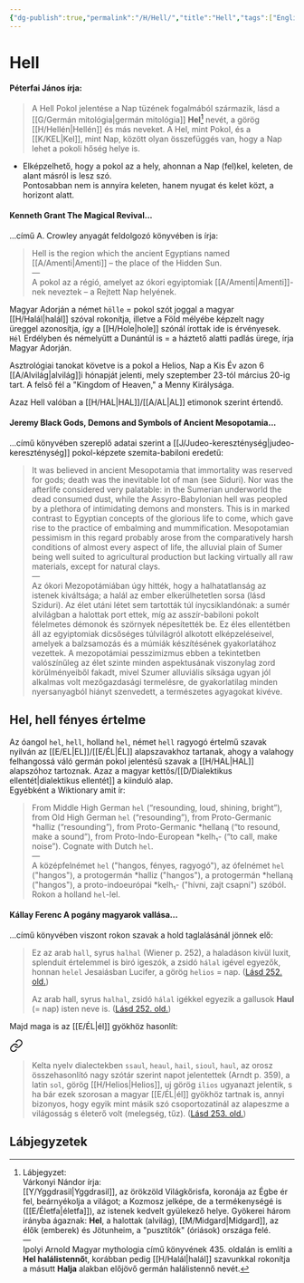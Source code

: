 ```yaml
---
{"dg-publish":true,"permalink":"/H/Hell/","title":"Hell","tags":["Englishtexttranslated","containstransclusions"],"created":"2024-11-20T04:58","updated":"2025-09-24T13:54"}
---
```



# Hell

#### Péterfai János írja:

> A Hell Pokol jelentése a Nap tüzének fogalmából származik, lásd a [[G/Germán mitológia\|germán mitológia]] **Hel**[^1] nevét, a görög [[H/Hellén\|Hellén]] és más neveket. A Hel, mint Pokol, és a [[K/KEL\|Kel]], mint Nap, között olyan összefüggés van, hogy a Nap lehet a pokoli hőség helye is.  
- Elképzelhető, hogy a pokol az a hely, ahonnan a Nap (fel)kel, keleten, de alant másról is lesz szó.  
Pontosabban nem is annyira keleten, hanem nyugat és kelet közt, a horizont alatt.  

#### Kenneth Grant The Magical Revival...

...című A. Crowley anyagát feldolgozó könyvében is írja:  
> Hell is the region which the ancient Egyptians named [[A/Amenti\|Amenti]] – the place of the Hidden Sun.  
> —  
> A pokol az a régió, amelyet az ókori egyiptomiak [[A/Amenti\|Amenti]]-nek neveztek – a Rejtett Nap helyének.

Magyar Adorján a német `hölle` = pokol szót joggal a magyar [[H/Halál\|halál]] szóval rokonítja, illetve a Föld mélyébe képzelt nagy üreggel azonosítja, így a [[H/Hole\|hole]] szónál írottak ide is érvényesek.  
`Hél` Erdélyben és némelyütt a Dunántúl is = a háztető alatti padlás ürege, írja Magyar Adorján.  

Asztrológiai tanokat követve is a pokol a Helios, Nap a Kis Év azon 6 [[A/Alvilág\|alvilág]]i hónapját jelenti, mely szeptember 23-tól március 20-ig tart. A felső fél a "Kingdom of Heaven," a Menny Királysága.  

Azaz Hell valóban a [[H/HAL\|HAL]]/[[A/AL\|AL]] etimonok szerint értendő.  



#### Jeremy Black Gods, Demons and Symbols of Ancient Mesopotamia...

...című könyvében szereplő adatai szerint a [[J/Judeo-kereszténység\|judeo-kereszténység]] pokol-képzete szemita-babiloni eredetű:  
> It was believed in ancient Mesopotamia that immortality was reserved for gods; death was the inevitable lot of man (see Siduri). Nor was the afterlife considered very palatable: in the Sumerian underworld the dead consumed dust, while the Assyro-Babylonian hell was peopled by a plethora of intimidating demons and monsters. This is in marked contrast to Egyptian concepts of the glorious life to come, which gave rise to the practice of embalming and mummification. Mesopotamian pessimism in this regard probably arose from the comparatively harsh conditions of almost every aspect of life, the alluvial plain of Sumer being well suited to agricultural production but lacking virtually all raw materials, except for natural clays.  
> —  
> Az ókori Mezopotámiában úgy hitték, hogy a halhatatlanság az istenek kiváltsága; a halál az ember elkerülhetetlen sorsa (lásd Sziduri). Az élet utáni létet sem tartották túl ínycsiklandónak: a sumér alvilágban a halottak port ettek, míg az asszír-babiloni pokolt félelmetes démonok és szörnyek népesítették be. Ez éles ellentétben áll az egyiptomiak dicsőséges túlvilágról alkotott elképzeléseivel, amelyek a balzsamozás és a múmiák készítésének gyakorlatához vezettek. A mezopotámiai pesszimizmus ebben a tekintetben valószínűleg az élet szinte minden aspektusának viszonylag zord körülményeiből fakadt, mivel Szumer alluviális síksága ugyan jól alkalmas volt mezőgazdasági termelésre, de gyakorlatilag minden nyersanyagból hiányt szenvedett, a természetes agyagokat kivéve.  

## Hel, hell fényes értelme

Az óangol `hel`, `hell`, holland `hel`, német `hell` ragyogó értelmű szavak nyilván az [[E/EL\|EL]]/[[E/ÉL\|ÉL]] alapszavakhoz tartanak, ahogy a valahogy felhangossá váló germán pokol jelentésű szavak a [[H/HAL\|HAL]] alapszóhoz tartoznak. Azaz a magyar kettős/[[D/Dialektikus ellentét\|dialektikus ellentét]] a kiinduló alap.  
Egyébként a Wiktionary amit ír:  
> From Middle High German `hel` (“resounding, loud, shining, bright”), from Old High German `hel` (“resounding”), from Proto-Germanic \*halliz (“resounding”), from Proto-Germanic \*hellaną (“to resound, make a sound”), from Proto-Indo-European \*kelh₁- (“to call, make noise”). Cognate with Dutch `hel`.  
> —  
> A középfelnémet `hel` ("hangos, fényes, ragyogó"), az ófelnémet `hel` ("hangos"), a protogermán \*halliz ("hangos"), a protogermán \*hellaną ("hangos"), a proto-indoeurópai \*kelh₁- ("hívni, zajt csapni") szóból. Rokon a holland `hel`-lel.  

#### Kállay Ferenc A pogány magyarok vallása...

...című könyvében viszont rokon szavak a hold taglalásánál jönnek elő:
> Ez az arab `hall`, syrus `halhal` (Wiener p. 252), a haladáson kivül luxit, splenduit értelemmel is biró igeszók, a zsidó `hálal` igével egyezők, honnan `helel` Jesaiásban Lucifer, a görög `helios` = nap. ([Lásd 252. old.](zotero://open-pdf/library/items/DFI47XPY?page=252&annotation=JBGCXL99))  
>
> Az arab hall, syrus `halhal`, zsidó `hálal` igékkel egyezik a gallusok **Haul** (= nap) isten neve is. ([Lásd 252. old.](zotero://open-pdf/library/items/DFI47XPY?page=252&annotation=JSBLXPFV))  

Majd maga is az [[E/ÉL\|él]] gyökhöz hasonlít:  

<div class="transclusion internal-embed is-loaded"><a class="markdown-embed-link" href="/S/Sol/#6p2hw" aria-label="Open link"><svg xmlns="http://www.w3.org/2000/svg" width="24" height="24" viewBox="0 0 24 24" fill="none" stroke="currentColor" stroke-width="2" stroke-linecap="round" stroke-linejoin="round" class="svg-icon lucide-link"><path d="M10 13a5 5 0 0 0 7.54.54l3-3a5 5 0 0 0-7.07-7.07l-1.72 1.71"></path><path d="M14 11a5 5 0 0 0-7.54-.54l-3 3a5 5 0 0 0 7.07 7.07l1.71-1.71"></path></svg></a><div class="markdown-embed">



> Kelta nyelv dialectekben `ssaul`, `heaul`, `hail`, `sioul`, `haul`, az orosz összehasonlító nagy szótár szerint napot jelentettek (Arndt p. 359), a latin `sol`, görög [[H/Helios\|Helios]], uj görög `ilios` ugyanazt jelentik, s ha bár ezek szorosan a magyar [[E/ÉL\|él]] gyökhöz tartnak is, annyi bizonyos, hogy egyik mint másik szó csoportozatinál az alapeszme a világosság s életerő volt (melegség, tűz). ([Lásd 253. old.](zotero://open-pdf/library/items/DFI47XPY?page=253&annotation=TQZCEB8X)) 

</div></div>



## Lábjegyzetek

[^1]: Lábjegyzet:  
Várkonyi Nándor írja:  
[[Y/Yggdrasil\|Yggdrasil]], az örökzöld Világkőrisfa, koronája az Égbe ér fel, beárnyékolja a világot; a Kozmosz jelképe, de a termékenységé is ([[E/Életfa\|életfa]]), az istenek kedvelt gyülekező helye. Gyökerei három irányba ágaznak: **Hel**, a halottak (alvilág), [[M/Midgard\|Midgard]], az élők (emberek) és Jötunheim, a "pusztítók" (óriások) országa felé.  
—  
Ipolyi Arnold Magyar mythologia című könyvének 435. oldalán is említi a **Hel halálistennő**t, korábban pedig [[H/Halál\|halál]] szavunkkal rokonítja a másutt **Halja** alakban előjövő germán halálistennő nevét.  